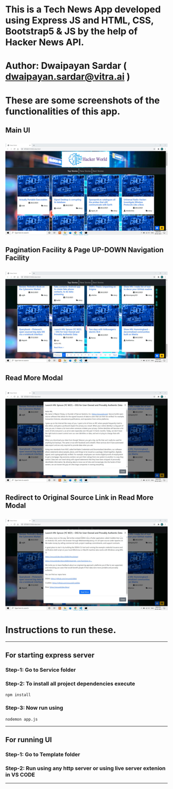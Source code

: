 # This is a Tech News App developed using Express JS and HTML, CSS, Bootstrap5 & JS by the help of Hacker News API.
# Author: Dwaipayan Sardar ( dwaipayan.sardar@vitra.ai )
# These are some screenshots of the functionalities of this app.
##  Main UI
![alt text](image/NewsApp1.jpeg "Main UI")
-------------------------------------------------------------------------------------
##  Pagination Facility & Page UP-DOWN Navigation Facility
![alt text](image/NewsApp2.jpeg "Pagination Facility & Page UP-DOWN Navigation Facility")
-------------------------------------------------------------------------------------
##  Read More Modal
![alt text](image/NewsApp3.jpeg "Read More Modal")
-------------------------------------------------------------------------------------
##  Redirect to Original Source Link in Read More Modal
![alt text](image/NewsApp4.jpeg "Redirect to Original Source Link in Read More Modal")
-------------------------------------------------------------------------------------
# Instructions to run these.
-------------------------------------------------------------------------------------
## For starting express server
### Step-1: Go to Service folder 
### Step-2: To install all project dependencies execute
```
npm install
``` 
### Step-3: Now run using
```
nodemon app.js
``` 
-------------------------------------------------------------------------------------
## For running UI 
### Step-1: Go to Template folder 
### Step-2: Run using any http server or using live server extenion in VS CODE  

-------------------------------------------------------------------------------------